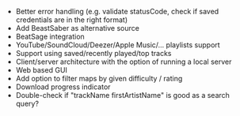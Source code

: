 - Better error handling (e.g. validate statusCode, check if saved credentials are in the right format)
- Add BeastSaber as alternative source
- BeatSage integration
- YouTube/SoundCloud/Deezer/Apple Music/... playlists support
- Support using saved/recently played/top tracks
- Client/server architecture with the option of running a local server
- Web based GUI
- Add option to filter maps by given difficulty / rating
- Download progress indicator
- Double-check if "trackName firstArtistName" is good as a search query?

